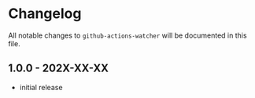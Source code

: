 # Changelog

All notable changes to `github-actions-watcher` will be documented in this file.

## 1.0.0 - 202X-XX-XX

- initial release
